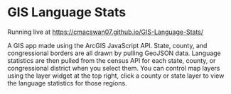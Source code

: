 # GIS Language Stats

Running live at https://cmacswan07.github.io/GIS-Language-Stats/

A GIS app made using the ArcGIS JavaScript API. State, county, and congressional borders are all drawn by pulling GeoJSON data. Language statistics are then pulled from the census API for each state, county, or congressional district when you select them. You can control map layers using the layer widget at the top right, click a county or state layer to view the language statistics for those regions.

